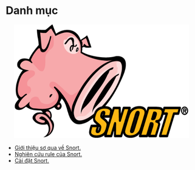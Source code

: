 # Danh mục
<p align="center">
  <img width="460" height="300" src="./images/Snort.png">
</p>

- [Giới thiệu sơ qua về Snort.](overview.md)
- [Nghiên cứu rule của Snort.](Rule_Snort)
- [Cài đặt Snort.](Intall_Snort)